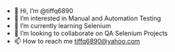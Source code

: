 - 👋 Hi, I’m @tiffq6890
- 👀 I’m interested in Manual and Automation Testing
- 🌱 I’m currently learning Selenium
- 💞️ I’m looking to collaborate on QA Selenium Projects 
- 📫 How to reach me tiffq6890@yahoo.com
